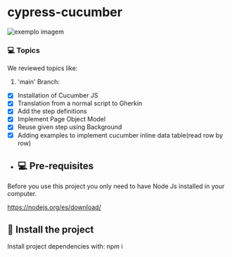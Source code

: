 # cypress-cucumber

<img src="https://media-exp1.licdn.com/dms/image/C4E0BAQF1dg2KtKFdPg/company-logo_200_200/0/1626295436859?e=2159024400&v=beta&t=Ib_T9PXXQxkHRKnj3Oe65EKuR6EAh01IgAA6IGvU0FY" alt="exemplo imagem">


### 💻 Topics

We reviewed topics like:
1. 'main' Branch:
- [x] Installation of Cucumber JS
- [x] Translation from a normal script to Gherkin
- [x] Add the step definitions
- [x] Implement Page Object Model
- [x] Reuse given step using Background
- [x] Adding examples to implement cucumber inline data table(read row by row)
 
- ## 💻 Pre-requisites

Before you use this project you only need to have Node Js installed in your computer.

https://nodejs.org/es/download/

## 🚀 Install the project

Install project dependencies with: npm i

